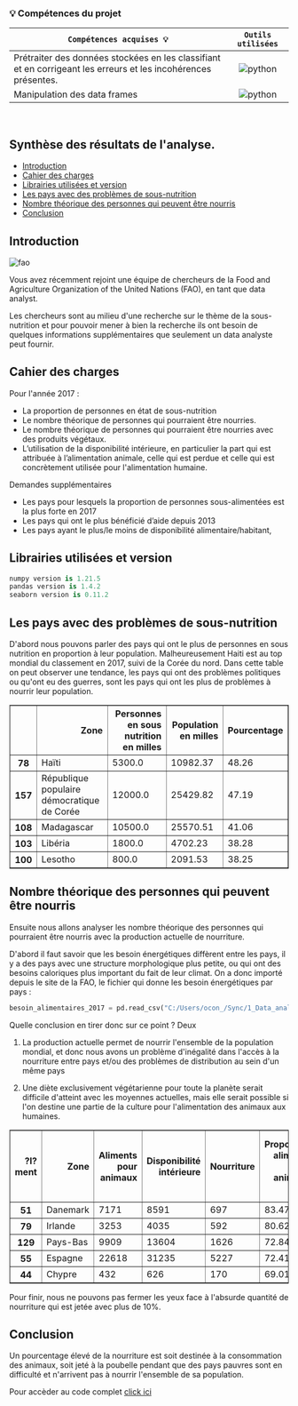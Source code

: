 
### 💡 **Compétences du projet**


| <div align="center">` Compétences acquises 💡 ` | ` Outils utilisées `
| :--- | :---: |
| Prétraiter des données stockées en les classifiant et en corrigeant les erreurs et les incohérences présentes. |![python](https://img.icons8.com/color/28/null/python--v1.png) |
| Manipulation des data frames |![python](https://img.icons8.com/color/28/null/python--v1.png) | 

<br>

## Synthèse des résultats de l'analyse.

- [Introduction](#introduction)
- [Cahier des charges](#cahier-des-charges)
- [Librairies utilisées et version](#librairies-utilisées-et-version)
- [Les pays avec des problèmes de sous-nutrition](#les-pays-avec-des-problèmes-de-sous-nutrition)
- [Nombre théorique des personnes qui peuvent être nourris](#nombre-théorique-des-personnes-qui-peuvent-être-nourris)
- [Conclusion](#conclusion)


## Introduction

![fao](https://github.com/ocon-ene/openclassrooms-Data-Analyst/blob/main/images/FAO.PNG)

Vous avez récemment rejoint une équipe de chercheurs de la Food and Agriculture Organization of the United Nations (FAO), en tant que data analyst.

Les chercheurs sont au milieu d'une recherche sur le thème de la sous-nutrition et pour pouvoir mener à bien la recherche ils ont besoin de quelques informations supplémentaires que seulement un data analyste peut fournir.

## Cahier des charges

Pour l'année 2017 :
- La proportion de personnes en état de sous-nutrition
- Le nombre théorique de personnes qui pourraient être nourries.
- Le nombre théorique de personnes qui pourraient être nourries avec des produits végétaux.
- L’utilisation de la disponibilité intérieure, en particulier la part qui est attribuée à l’alimentation animale, celle qui est perdue et celle qui est concrètement utilisée pour l'alimentation humaine. 

Demandes supplémentaires
- Les pays pour lesquels la proportion de personnes sous-alimentées est la plus forte en 2017
- Les pays qui ont le plus bénéficié d’aide depuis 2013
- Les pays ayant le plus/le moins de disponibilité alimentaire/habitant,

## Librairies utilisées et version

```python
numpy version is 1.21.5
pandas version is 1.4.2
seaborn version is 0.11.2
```
## Les pays avec des problèmes de sous-nutrition

D'abord nous pouvons parler des pays qui ont le plus de personnes en sous nutrition en proportion à leur population.
Malheureusement Haiti est au top mondial du classement en 2017, suivi de la Corée du nord. 
Dans cette table on peut observer une tendance, les pays qui ont des problèmes politiques ou qu'ont eu des guerres, sont les pays qui ont les plus de problèmes à nourrir leur population.

<div>
<table border="1" class="dataframe">
  <thead>
    <tr style="text-align: right;">
      <th></th>
      <th>Zone</th>
      <th>Personnes en sous nutrition en milles</th>
      <th>Population en milles</th>
      <th>Pourcentage</th>
    </tr>
  </thead>
  <tbody>
    <tr>
      <th>78</th>
      <td>Haïti</td>
      <td>5300.0</td>
      <td>10982.37</td>
      <td>48.26</td>
    </tr>
    <tr>
      <th>157</th>
      <td>République populaire démocratique de Corée</td>
      <td>12000.0</td>
      <td>25429.82</td>
      <td>47.19</td>
    </tr>
    <tr>
      <th>108</th>
      <td>Madagascar</td>
      <td>10500.0</td>
      <td>25570.51</td>
      <td>41.06</td>
    </tr>
    <tr>
      <th>103</th>
      <td>Libéria</td>
      <td>1800.0</td>
      <td>4702.23</td>
      <td>38.28</td>
    </tr>
    <tr>
      <th>100</th>
      <td>Lesotho</td>
      <td>800.0</td>
      <td>2091.53</td>
      <td>38.25</td>
    </tr>
  </tbody>
</table>
</div>

## Nombre théorique des personnes qui peuvent être nourris

Ensuite nous allons analyser les nombre théorique des personnes qui pourraient être nourris avec la production actuelle de nourriture.

D'abord il faut savoir que les besoin énergétiques diffèrent entre les pays, il y a des pays avec une structure morphologique plus petite, ou qui ont des besoins caloriques plus important du fait de leur climat. On a donc importé depuis le site de la FAO, le fichier qui donne les besoin énergétiques par pays : 

```python
besoin_alimentaires_2017 = pd.read_csv("C:/Users/ocon_/Sync/1_Data_analyst/P4_ocon_jorge/Données/besoin_energetiques_2017.csv")
```
Quelle conclusion en tirer donc sur ce point ? Deux
1. La production actuelle permet de nourrir l'ensemble de la population mondial, et donc nous avons un problème d'inégalité dans l'accès à la nourriture entre pays et/ou des problèmes de distribution au sein d'un même pays
2. Une diète exclusivement végétarienne pour toute la planète serait difficile d'atteint avec les moyennes actuelles, mais elle serait possible si l'on destine une partie de la culture pour l'alimentation des animaux aux humaines.

	<div>
<table border="1" class="dataframe">
  <thead>
    <tr style="text-align: right;">
      <th>?l?ment</th>
      <th>Zone</th>
      <th>Aliments pour animaux</th>
      <th>Disponibilité intérieure</th>
      <th>Nourriture</th>
      <th>Proportion aliments pour animaux %</th>
      <th>Proportion aliments pour nourriture humaine %</th>
    </tr>
  </thead>
  <tbody>
    <tr>
      <th>51</th>
      <td>Danemark</td>
      <td>7171</td>
      <td>8591</td>
      <td>697</td>
      <td>83.47</td>
      <td>8.11</td>
    </tr>
    <tr>
      <th>79</th>
      <td>Irlande</td>
      <td>3253</td>
      <td>4035</td>
      <td>592</td>
      <td>80.62</td>
      <td>14.67</td>
    </tr>
    <tr>
      <th>129</th>
      <td>Pays-Bas</td>
      <td>9909</td>
      <td>13604</td>
      <td>1626</td>
      <td>72.84</td>
      <td>11.95</td>
    </tr>
    <tr>
      <th>55</th>
      <td>Espagne</td>
      <td>22618</td>
      <td>31235</td>
      <td>5227</td>
      <td>72.41</td>
      <td>16.73</td>
    </tr>
    <tr>
      <th>44</th>
      <td>Chypre</td>
      <td>432</td>
      <td>626</td>
      <td>170</td>
      <td>69.01</td>
      <td>27.16</td>
    </tr>
  </tbody>
</table>
</div>
	
Pour finir, nous ne pouvons pas fermer les yeux face à l'absurde quantité de nourriture qui est jetée avec plus de 10%.

## Conclusion

Un pourcentage élevé de la nourriture est soit destinée à la consommation des animaux, soit jeté à la poubelle pendant que des pays pauvres sont en difficulté et n'arrivent pas à nourrir l'ensemble de sa population.

Pour accèder au code complet [click ici](https://github.com/ocon-ene/openclassrooms-Data-Analyst/blob/main/PM1-%C3%A9tude%20de%20sant%C3%A9%20publique/Ocon_Jorge_1_P4_042022.ipynb) 
